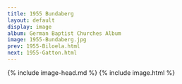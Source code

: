 ```yaml
---
title: 1955 Bundaberg
layout: default
display: image
album: German Baptist Churches Album
image: 1955-Bundaberg.jpg
prev: 1955-Biloela.html
next: 1955-Gatton.html
---
```

{% include image-head.md %}
{% include image.html %}
